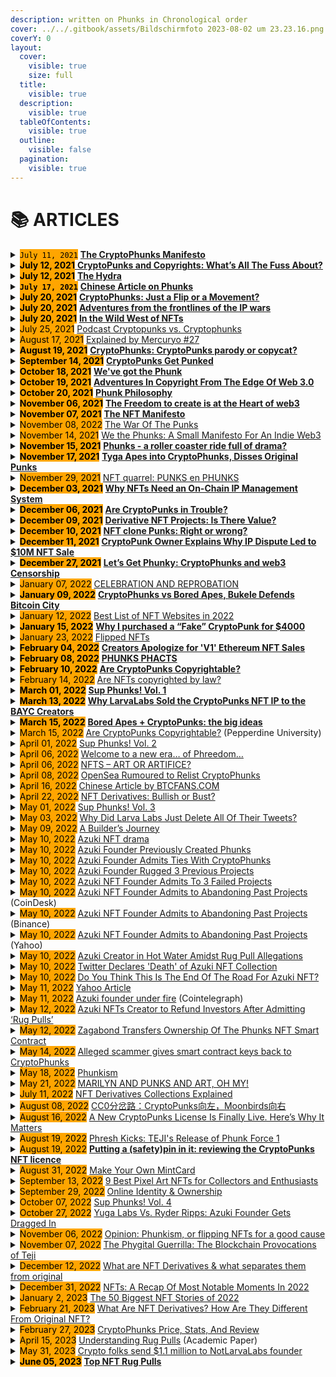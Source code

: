 ```yaml
---
description: written on Phunks in Chronological order
cover: ../../.gitbook/assets/Bildschirmfoto 2023-08-02 um 23.23.16.png
coverY: 0
layout:
  cover:
    visible: true
    size: full
  title:
    visible: true
  description:
    visible: true
  tableOfContents:
    visible: true
  outline:
    visible: false
  pagination:
    visible: true
---
```


# 📚 ARTICLES



<details>

<summary><mark style="background-color:orange;"><code>July 11, 2021</code></mark> <a href="https://phunks.medium.com/the-cryptophunks-manifesto-785c7348e558"><strong>The CryptoPhunks Manifesto</strong></a></summary>

[**https://phunks.medium.com/the-cryptophunks-manifesto-785c7348e558**](https://phunks.medium.com/the-cryptophunks-manifesto-785c7348e558)

</details>

<details>

<summary><mark style="background-color:orange;"><strong>July 12, 2021</strong></mark><a href="https://www.theouterrealm.io/blog/cryptopunks-copyrights"> <strong>CryptoPunks and Copyrights: What’s All The Fuss About?</strong></a></summary>

[**https://www.theouterrealm.io/blog/cryptopunks-copyrights**](https://www.theouterrealm.io/blog/cryptopunks-copyrights)

</details>

<details>

<summary><mark style="background-color:orange;"><strong>July 12, 2021</strong></mark> <a href="https://newday.substack.com/p/hydra?r=ot32x&#x26;s=r"><strong>The Hydra</strong></a></summary>

[**https://newday.substack.com/p/hydra?r=ot32x\&s=r**](https://newday.substack.com/p/hydra?r=ot32x\&s=r)

</details>

<details>

<summary><mark style="background-color:orange;"><strong><code>July 17, 2021</code></strong></mark> <a href="https://medium.com/all-things-fansi/%E6%B2%92%E6%9C%89%E5%81%87%E8%B2%A8%E7%9A%84%E4%B8%96%E7%95%8C-%E9%82%84%E9%9C%80%E8%A6%81%E7%89%88%E6%AC%8A%E5%97%8E-36fe76f53a13"><strong>Chinese Article on Phunks</strong></a></summary>

[**https://medium.com/all-things-fansi/%E6%B2%92%E6%9C%89%E5%81%87%E8%B2%A8%E7%9A%84%E4%B8%96%E7%95%8C-%E9%82%84%E9%9C%80%E8%A6%81%E7%89%88%E6%AC%8A%E5%97%8E-36fe76f53a13**](https://medium.com/all-things-fansi/%E6%B2%92%E6%9C%89%E5%81%87%E8%B2%A8%E7%9A%84%E4%B8%96%E7%95%8C-%E9%82%84%E9%9C%80%E8%A6%81%E7%89%88%E6%AC%8A%E5%97%8E-36fe76f53a13)

</details>

<details>

<summary><mark style="background-color:orange;"><strong>July 20, 2021</strong></mark> <a href="https://hackernoon.com/cryptophunks-just-a-flip-or-a-movement-4p2o372t"><strong>CryptoPhunks: Just a Flip or a Movement?</strong></a></summary>

[**https://hackernoon.com/cryptophunks-just-a-flip-or-a-movement-4p2o372t**](https://hackernoon.com/cryptophunks-just-a-flip-or-a-movement-4p2o372t)

</details>

<details>

<summary><mark style="background-color:orange;"><strong>July 20, 2021</strong></mark> <a href="http://blog.seanbonner.com/tag/cryptophunks"><strong>Adventures from the frontlines of the IP wars</strong></a></summary>

[**http://blog.seanbonner.com/tag/cryptophunks**](http://blog.seanbonner.com/tag/cryptophunks)

</details>

<details>

<summary><mark style="background-color:orange;"><strong>July 20, 2021</strong></mark> <a href="https://news.artnet.com/news-pro/kenny-schachter-july-nft-opus-1990514"><strong>In the Wild West of NFTs</strong></a></summary>

[**https://news.artnet.com/news-pro/kenny-schachter-july-nft-opus-1990514**](https://news.artnet.com/news-pro/kenny-schachter-july-nft-opus-1990514)

</details>

<details>

<summary><mark style="background-color:orange;">July 25, 2021</mark> <a href="https://medium.com/sidechain/cryptophunks-influencer-disclosures-and-nba-top-shot-sentiment-pardon-the-gas-episode-1-aa923272f79e">Podcast Cryptopunks vs. Cryptophunks</a></summary>

[https://medium.com/sidechain/cryptophunks-influencer-disclosures-and-nba-top-shot-sentiment-pardon-the-gas-episode-1-aa923272f79e](https://medium.com/sidechain/cryptophunks-influencer-disclosures-and-nba-top-shot-sentiment-pardon-the-gas-episode-1-aa923272f79e)

</details>

<details>

<summary><mark style="background-color:orange;">August 17, 2021</mark> <a href="https://blog.mercuryo.io/post/explained-by-mercuryo-27">Explained by Mercuryo #27</a></summary>

[https://blog.mercuryo.io/post/explained-by-mercuryo-27](https://blog.mercuryo.io/post/explained-by-mercuryo-27)

</details>

<details>

<summary><mark style="background-color:orange;"><strong>August 19, 2021</strong></mark> <a href="https://editorial.superrare.com/2021/08/19/cryptophunks-cryptopunks-parody-or-copycat/"><strong>CryptoPhunks: CryptoPunks parody or copycat?</strong></a></summary>

[**https://editorial.superrare.com/2021/08/19/cryptophunks-cryptopunks-parody-or-copycat/**](https://editorial.superrare.com/2021/08/19/cryptophunks-cryptopunks-parody-or-copycat/)

</details>

<details>

<summary><mark style="background-color:orange;"><strong>September 14, 2021</strong></mark> <a href="https://www.coindesk.com/markets/2021/07/06/cryptopunks-get-punked/"><strong>CryptoPunks Get Punked</strong></a></summary>

[**https://www.coindesk.com/markets/2021/07/06/cryptopunks-get-punked/**](https://www.coindesk.com/markets/2021/07/06/cryptopunks-get-punked/)

</details>

<details>

<summary><mark style="background-color:orange;"><strong>October 18, 2021</strong></mark> <a href="https://cryptopunk4052.medium.com/weve-got-the-phunk-2863d8e8510d"><strong>We've got the Phunk</strong></a></summary>

[**https://cryptopunk4052.medium.com/weve-got-the-phunk-2863d8e8510d**](https://cryptopunk4052.medium.com/weve-got-the-phunk-2863d8e8510d)

</details>

<details>

<summary><mark style="background-color:orange;"><strong>October 19, 2021</strong></mark> <a href="https://www.hillhouse.com.au/blog/craig-hong/adventures-in-copyright-from-the-edge-of-web-3-0"><strong>Adventures In Copyright From The Edge Of Web 3.0</strong></a></summary>

[**https://www.hillhouse.com.au/blog/craig-hong/adventures-in-copyright-from-the-edge-of-web-3-0**](https://www.hillhouse.com.au/blog/craig-hong/adventures-in-copyright-from-the-edge-of-web-3-0)

</details>

<details>

<summary><mark style="background-color:orange;"><strong>October 20, 2021</strong></mark> <a href="https://erikudahl.com/2021/10/20/phunk-philosophy/"><strong>Phunk Philosophy</strong></a></summary>

[**https://erikudahl.com/2021/10/20/phunk-philosophy/**](https://erikudahl.com/2021/10/20/phunk-philosophy/)

</details>

<details>

<summary><mark style="background-color:orange;"><strong>November 06, 2021</strong></mark> <a href="https://pizzaparty.substack.com/p/the-freedom-to-create-is-at-the-heart?s=r"><strong>The Freedom to create is at the Heart of web3</strong></a></summary>

[**https://pizzaparty.substack.com/p/the-freedom-to-create-is-at-the-heart?s=r**](https://pizzaparty.substack.com/p/the-freedom-to-create-is-at-the-heart?s=r)

</details>

<details>

<summary><mark style="background-color:orange;"><strong>November 07, 2021</strong></mark> <a href="https://medium.com/@ben.horlick/the-madlad-nft-manifesto-8bbba6c886c2"><strong>The NFT Manifesto</strong></a></summary>

[**https://medium.com/@ben.horlick/the-madlad-nft-manifesto-8bbba6c886c2**](https://medium.com/@ben.horlick/the-madlad-nft-manifesto-8bbba6c886c2)

</details>

<details>

<summary><mark style="background-color:orange;">November 08, 2022</mark> <a href="https://thedrop.beehiiv.com/p/war-punks">The War Of The Punks</a></summary>

[https://thedrop.beehiiv.com/p/war-punks](https://thedrop.beehiiv.com/p/war-punks)

</details>

<details>

<summary><mark style="background-color:orange;">November 14, 2021</mark> <a href="https://medium.com/@joanwestenberg/we-the-phunks-a-small-manifesto-for-an-indie-web3-28d1d5744154">We the Phunks: A Small Manifesto For An Indie Web3</a></summary>

[https://medium.com/@joanwestenberg/we-the-phunks-a-small-manifesto-for-an-indie-web3-28d1d5744154](https://medium.com/@joanwestenberg/we-the-phunks-a-small-manifesto-for-an-indie-web3-28d1d5744154)

</details>

<details>

<summary><mark style="background-color:orange;"><strong>November 15, 2021</strong></mark> <a href="https://www.getrevue.co/profile/nftrebels/issues/phunks-a-roller-coaster-ride-full-of-drama-877484"><strong>Phunks - a roller coaster ride full of drama?</strong></a></summary>

[**https://www.getrevue.co/profile/nftrebels/issues/phunks-a-roller-coaster-ride-full-of-drama-877484**](https://www.getrevue.co/profile/nftrebels/issues/phunks-a-roller-coaster-ride-full-of-drama-877484)

</details>

<details>

<summary><mark style="background-color:orange;"><strong>November 17, 2021</strong></mark> <a href="https://dappradar.com/blog/tyga-apes-into-cryptophunks-disses-original-punks"><strong>Tyga Apes into CryptoPhunks, Disses Original Punks</strong></a></summary>

[**https://dappradar.com/blog/tyga-apes-into-cryptophunks-disses-original-punks**](https://dappradar.com/blog/tyga-apes-into-cryptophunks-disses-original-punks)

</details>

<details>

<summary><mark style="background-color:orange;">November 29, 2021</mark> <a href="https://news.knijff.com/nft-fight-punks-en-phunks">NFT quarrel: PUNKS en PHUNKS</a></summary>

[https://news.knijff.com/nft-fight-punks-en-phunks](https://news.knijff.com/nft-fight-punks-en-phunks)

</details>

<details>

<summary><mark style="background-color:orange;"><strong>December 03, 2021</strong></mark> <a href="https://cryptonews.com/exclusives/the-liquidity-of-creativity-why-nfts-need-an-on-chain-ip-management-system.htm"><strong>Why NFTs Need an On-Chain IP Management System</strong></a></summary>

[**https://cryptonews.com/exclusives/the-liquidity-of-creativity-why-nfts-need-an-on-chain-ip-management-system.htm**](https://cryptonews.com/exclusives/the-liquidity-of-creativity-why-nfts-need-an-on-chain-ip-management-system.htm)

</details>

<details>

<summary><mark style="background-color:orange;"><strong>December 06, 2021</strong></mark> <a href="https://medium.com/nf3media/are-cryptopunks-in-trouble-fd64d72d1767"><strong>Are CryptoPunks in Trouble?</strong></a></summary>

[**https://medium.com/nf3media/are-cryptopunks-in-trouble-fd64d72d1767**](https://medium.com/nf3media/are-cryptopunks-in-trouble-fd64d72d1767)

</details>

<details>

<summary><mark style="background-color:orange;"><strong>December 09, 2021</strong></mark> <a href="https://www.altcoinbuzz.io/nft/derivative-nft-projects-is-there-value/"><strong>Derivative NFT Projects: Is There Value?</strong></a></summary>

[**https://www.altcoinbuzz.io/nft/derivative-nft-projects-is-there-value/**](https://www.altcoinbuzz.io/nft/derivative-nft-projects-is-there-value/)

</details>

<details>

<summary><mark style="background-color:orange;"><strong>December 10, 2021</strong></mark> <a href="https://cointelegraph.com/magazine/2021/12/10/can-someone-explain-to-me-why-nft-clones-are-selling-for-so-much"><strong>NFT clone Punks: Right or wrong?</strong></a></summary>

[**https://cointelegraph.com/magazine/2021/12/10/can-someone-explain-to-me-why-nft-clones-are-selling-for-so-much**](https://cointelegraph.com/magazine/2021/12/10/can-someone-explain-to-me-why-nft-clones-are-selling-for-so-much)

</details>

<details>

<summary><mark style="background-color:orange;"><strong>December 11, 2021</strong></mark> <a href="https://decrypt.co/88041/cryptopunks-ip-complaints-punk4156-10m-ethereum-nft-sale"><strong>CryptoPunk Owner Explains Why IP Dispute Led to $10M NFT Sale</strong></a></summary>

[**https://decrypt.co/88041/cryptopunks-ip-complaints-punk4156-10m-ethereum-nft-sale**](https://decrypt.co/88041/cryptopunks-ip-complaints-punk4156-10m-ethereum-nft-sale)

</details>

<details>

<summary><mark style="background-color:orange;"><strong>December 27, 2021</strong></mark> <a href="https://bowtiedisland.com/lets-get-phunky-cryptophunks-and-web3-censorship/"><strong>Let’s Get Phunky: CryptoPhunks and web3 Censorship</strong> </a></summary>

[**https://bowtiedisland.com/lets-get-phunky-cryptophunks-and-web3-censorship/**](https://bowtiedisland.com/lets-get-phunky-cryptophunks-and-web3-censorship/)

</details>

<details>

<summary><mark style="background-color:orange;">January 07, 2022</mark> <a href="https://outland.art/outland-news-zora-ryder-ripps-instagram/">CELEBRATION AND REPROBATION</a></summary>

[https://outland.art/outland-news-zora-ryder-ripps-instagram/](https://outland.art/outland-news-zora-ryder-ripps-instagram/)

</details>

<details>

<summary><mark style="background-color:orange;"><strong>January 09, 2022</strong></mark> <a href="https://decrypt.co/90038/this-week-on-crypto-twitter-cryptophunks-vs-bored-apes-bukele-defends-bitcoin-city"><strong>CryptoPhunks vs Bored Apes, Bukele Defends Bitcoin City</strong></a></summary>

[**https://decrypt.co/90038/this-week-on-crypto-twitter-cryptophunks-vs-bored-apes-bukele-defends-bitcoin-city**](https://decrypt.co/90038/this-week-on-crypto-twitter-cryptophunks-vs-bored-apes-bukele-defends-bitcoin-city)

</details>

<details>

<summary><mark style="background-color:orange;">January 12, 2022</mark> <a href="https://tokenizedhq.com/nft-websites/">Best List of NFT Websites in 2022</a></summary>

[https://tokenizedhq.com/nft-websites/](https://tokenizedhq.com/nft-websites/)

</details>

<details>

<summary><mark style="background-color:orange;"><strong>January 15, 2022</strong></mark> <a href="https://medium.com/@0xTeji/why-i-purchased-a-fake-cryptopunk-for-4000-24b05c981ee4"><strong>Why I purchased a “Fake” CryptoPunk for $4000</strong></a></summary>

[**https://medium.com/@0xTeji/why-i-purchased-a-fake-cryptopunk-for-4000-24b05c981ee4**](https://medium.com/@0xTeji/why-i-purchased-a-fake-cryptopunk-for-4000-24b05c981ee4)

</details>

<details>

<summary><mark style="background-color:orange;">January 23, 2022</mark> <a href="https://knowyourmeme.com/memes/cultures/flipped-nfts">Flipped NFTs</a></summary>

[https://knowyourmeme.com/memes/cultures/flipped-nfts](https://knowyourmeme.com/memes/cultures/flipped-nfts)

</details>

<details>

<summary><mark style="background-color:orange;"><strong>February 04, 2022</strong></mark> <a href="https://decrypt.co/92155/cryptopunks-controversy-creators-apologize-v1-ethereum-nft"><strong>Creators Apologize for 'V1' Ethereum NFT Sales</strong></a></summary>

[**https://decrypt.co/92155/cryptopunks-controversy-creators-apologize-v1-ethereum-nft**](https://decrypt.co/92155/cryptopunks-controversy-creators-apologize-v1-ethereum-nft)

</details>

<details>

<summary><mark style="background-color:orange;"><strong>February 08, 2022</strong></mark> <a href="https://medium.com/@VeryWilliam3/phunks-phacts-65a6ce94f368"><strong>PHUNKS PHACTS</strong></a></summary>

[**https://medium.com/@VeryWilliam3/phunks-phacts-65a6ce94f368**](https://medium.com/@VeryWilliam3/phunks-phacts-65a6ce94f368)

</details>

<details>

<summary><mark style="background-color:orange;"><strong>February 10, 2022</strong></mark> <a href="https://papers.ssrn.com/sol3/papers.cfm?abstract_id=4029323"><strong>Are CryptoPunks Copyrightable?</strong></a></summary>

[**https://papers.ssrn.com/sol3/papers.cfm?abstract\_id=4029323**](https://papers.ssrn.com/sol3/papers.cfm?abstract\_id=4029323)

</details>

<details>

<summary><mark style="background-color:orange;">February 14, 2022</mark> <a href="https://www.exodus.com/news/are-nfts-copyrighted-by-law/">Are NFTs copyrighted by law?</a></summary>

[https://www.exodus.com/news/are-nfts-copyrighted-by-law/](https://www.exodus.com/news/are-nfts-copyrighted-by-law/)

</details>

<details>

<summary><mark style="background-color:orange;"><strong>March 01, 2022</strong></mark> <a href="https://eggphunk.medium.com/sup-phunks-vol-1-928db415d8fc"><strong>Sup Phunks! Vol. 1</strong></a></summary>

[**https://eggphunk.medium.com/sup-phunks-vol-1-928db415d8fc**](https://eggphunk.medium.com/sup-phunks-vol-1-928db415d8fc)

</details>

<details>

<summary><mark style="background-color:orange;"><strong>March 13, 2022</strong></mark> <a href="https://decrypt.co/94973/why-larva-labs-sold-the-cryptopunks-nft-ip-to-the-bored-ape-creators"><strong>Why LarvaLabs Sold the CryptoPunks NFT IP to the BAYC Creators</strong></a></summary>

[**https://decrypt.co/94973/why-larva-labs-sold-the-cryptopunks-nft-ip-to-the-bored-ape-creators**](https://decrypt.co/94973/why-larva-labs-sold-the-cryptopunks-nft-ip-to-the-bored-ape-creators)

</details>

<details>

<summary><mark style="background-color:orange;"><strong>March 15, 2022</strong></mark> <a href="https://metaversal.banklesshq.com/p/bored-apes-cryptopunks-the-big-ideas?s=r"><strong>Bored Apes + CryptoPunks: the big ideas</strong></a></summary>

[**https://metaversal.banklesshq.com/p/bored-apes-cryptopunks-the-big-ideas?s=r**](https://metaversal.banklesshq.com/p/bored-apes-cryptopunks-the-big-ideas?s=r)

</details>

<details>

<summary><mark style="background-color:orange;">March 15, 2022</mark> <a href="https://digitalcommons.pepperdine.edu/cgi/viewcontent.cgi?article=2620&#x26;context=plr">Are CryptoPunks Copyrightable?</a> (Pepperdine University)</summary>

[https://digitalcommons.pepperdine.edu/cgi/viewcontent.cgi?article=2620\&context=plr](https://digitalcommons.pepperdine.edu/cgi/viewcontent.cgi?article=2620\&context=plr)

</details>

<details>

<summary><mark style="background-color:orange;">April 01, 2022</mark> <a href="https://eggphunk.medium.com/sup-phunks-vol-2-5e74224be4ee">Sup Phunks! Vol. 2</a></summary>

[https://eggphunk.medium.com/sup-phunks-vol-2-5e74224be4ee](https://eggphunk.medium.com/sup-phunks-vol-2-5e74224be4ee)

</details>

<details>

<summary><mark style="background-color:orange;">April 06, 2022</mark> <a href="https://pharoutlabs.medium.com/welcome-to-a-new-era-of-phreedom-894f6a4987b2">Welcome to a new era… of Phreedom…</a></summary>

[https://pharoutlabs.medium.com/welcome-to-a-new-era-of-phreedom-894f6a4987b2](https://pharoutlabs.medium.com/welcome-to-a-new-era-of-phreedom-894f6a4987b2)

</details>

<details>

<summary><mark style="background-color:orange;">April 06, 2022</mark> <a href="https://www.tsmplaw.com/forefront/nfts-art-or-artifice/">NFTS – ART OR ARTIFICE?</a></summary>

[https://www.tsmplaw.com/forefront/nfts-art-or-artifice/](https://www.tsmplaw.com/forefront/nfts-art-or-artifice/)

</details>

<details>

<summary><mark style="background-color:orange;">April 08, 2022</mark> <a href="https://mpost.io/opensea-rumoured-to-relist-cryptophunks/">OpenSea Rumoured to Relist CryptoPhunks</a></summary>

[https://mpost.io/opensea-rumoured-to-relist-cryptophunks/](https://mpost.io/opensea-rumoured-to-relist-cryptophunks/)

</details>

<details>

<summary><mark style="background-color:orange;">April 16, 2022</mark> <a href="https://www.btcfans.com/article/79139">Chinese Article by BTCFANS.COM</a></summary>

[https://www.btcfans.com/article/79139](https://www.btcfans.com/article/79139)

</details>

<details>

<summary><mark style="background-color:orange;">April 22, 2022</mark> <a href="https://www.bueno.art/blog/nft-derivatives">NFT Derivatives: Bullish or Bust?</a></summary>

[https://www.bueno.art/blog/nft-derivatives](https://www.bueno.art/blog/nft-derivatives)

</details>

<details>

<summary><mark style="background-color:orange;">May 01, 2022</mark> <a href="https://eggphunk.medium.com/sup-phunks-vol-3-1305460da63f">Sup Phunks! Vol. 3</a></summary>

[https://eggphunk.medium.com/sup-phunks-vol-3-1305460da63f](https://eggphunk.medium.com/sup-phunks-vol-3-1305460da63f)

</details>

<details>

<summary><mark style="background-color:orange;">May 03, 2022</mark> <a href="https://nftevening.com/why-did-larva-labs-just-deleted-all-of-their-tweets/">Why Did Larva Labs Just Delete All Of Their Tweets?</a></summary>

[https://nftevening.com/why-did-larva-labs-just-deleted-all-of-their-tweets/](https://nftevening.com/why-did-larva-labs-just-deleted-all-of-their-tweets/)

</details>

<details>

<summary><mark style="background-color:orange;">May 09, 2022</mark> <a href="https://mirror.xyz/0x1Cb8332607fba6A780DdE78584AD3BFD1eEB1E40/yG8rI1lpQGLPhZch0kjxYRjKTtA9rAL51zg-ZrURyAc">A Builder’s Journey</a></summary>

[https://mirror.xyz/0x1Cb8332607fba6A780DdE78584AD3BFD1eEB1E40/yG8rI1lpQGLPhZch0kjxYRjKTtA9rAL51zg-ZrURyAc](https://mirror.xyz/0x1Cb8332607fba6A780DdE78584AD3BFD1eEB1E40/yG8rI1lpQGLPhZch0kjxYRjKTtA9rAL51zg-ZrURyAc)

</details>

<details>

<summary><mark style="background-color:orange;">May 10, 2022</mark> <a href="https://newsletter.banklesshq.com/p/azuki-nft-drama-?s=r">Azuki NFT drama</a></summary>

[https://newsletter.banklesshq.com/p/azuki-nft-drama-?s=r](https://newsletter.banklesshq.com/p/azuki-nft-drama-?s=r)

</details>

<details>

<summary><mark style="background-color:orange;">May 10, 2022</mark> <a href="https://luckytrader.com/news/azuki-founder-created-phunks-and-zunks">Azuki Founder Previously Created Phunks</a></summary>

[https://luckytrader.com/news/azuki-founder-created-phunks-and-zunks](https://luckytrader.com/news/azuki-founder-created-phunks-and-zunks)

</details>

<details>

<summary><mark style="background-color:orange;">May 10, 2022</mark> <a href="https://luckytrader.com/articles/azuki-founder-zagabond-ties-phunks-zunks-tendies">Azuki Founder Admits Ties With CryptoPhunks</a></summary>

[https://luckytrader.com/articles/azuki-founder-zagabond-ties-phunks-zunks-tendies](https://luckytrader.com/articles/azuki-founder-zagabond-ties-phunks-zunks-tendies)

</details>

<details>

<summary><mark style="background-color:orange;">May 10, 2022</mark> <a href="https://www.nftculture.com/nft-news/azuki-founder-rugged-3-previous-projects/">Azuki Founder Rugged 3 Previous Projects</a></summary>

[https://www.nftculture.com/nft-news/azuki-founder-rugged-3-previous-projects/](https://www.nftculture.com/nft-news/azuki-founder-rugged-3-previous-projects/)

</details>

<details>

<summary><mark style="background-color:orange;">May 10, 2022</mark> <a href="https://nftevening.com/azuki-nft-founder-admits-to-3-failed-projects-is-this-the-end-for-azuki/">Azuki NFT Founder Admits To 3 Failed Projects</a></summary>

[https://nftevening.com/azuki-nft-founder-admits-to-3-failed-projects-is-this-the-end-for-azuki/](https://nftevening.com/azuki-nft-founder-admits-to-3-failed-projects-is-this-the-end-for-azuki/)

</details>

<details>

<summary><mark style="background-color:orange;">May 10, 2022</mark> <a href="https://www.coindesk.com/business/2022/05/10/azuki-nft-founder-admits-to-abandoning-past-projects/">Azuki NFT Founder Admits to Abandoning Past Projects</a> (CoinDesk)</summary>

[https://www.coindesk.com/business/2022/05/10/azuki-nft-founder-admits-to-abandoning-past-projects/](https://www.coindesk.com/business/2022/05/10/azuki-nft-founder-admits-to-abandoning-past-projects/)

</details>

<details>

<summary><mark style="background-color:orange;">May 10, 2022</mark> <a href="https://www.binance.com/en/news/top/7107382">Azuki NFT Founder Admits to Abandoning Past Projects</a> (Binance)</summary>

[https://www.binance.com/en/news/top/7107382](https://www.binance.com/en/news/top/7107382)

</details>

<details>

<summary><mark style="background-color:orange;">May 10, 2022</mark> <a href="https://finance.yahoo.com/news/azuki-nft-founder-admits-abandoning-021104013.html">Azuki NFT Founder Admits to Abandoning Past Projects</a> (Yahoo)</summary>

[https://finance.yahoo.com/news/azuki-nft-founder-admits-abandoning-021104013.html](https://finance.yahoo.com/news/azuki-nft-founder-admits-abandoning-021104013.html)

</details>

<details>

<summary><mark style="background-color:orange;">May 10, 2022</mark> <a href="https://nftnow.com/news/azuki-creator-in-hot-water-amidst-rug-pull-allegations/">Azuki Creator in Hot Water Amidst Rug Pull Allegations</a></summary>

[https://nftnow.com/news/azuki-creator-in-hot-water-amidst-rug-pull-allegations/](https://nftnow.com/news/azuki-creator-in-hot-water-amidst-rug-pull-allegations/)

</details>

<details>

<summary><mark style="background-color:orange;">May 10, 2022</mark> <a href="https://decrypt.co/99869/twitter-declares-death-azuki-nft-collection-following-price-drop">Twitter Declares 'Death' of Azuki NFT Collection</a></summary>

[https://decrypt.co/99869/twitter-declares-death-azuki-nft-collection-following-price-drop](https://decrypt.co/99869/twitter-declares-death-azuki-nft-collection-following-price-drop)

</details>

<details>

<summary><mark style="background-color:orange;">May 10, 2022</mark> <a href="https://nftnewspro.com/do-you-think-this-is-the-end-of-the-road-for-azuki-nft/">Do You Think This Is The End Of The Road For Azuki NFT?</a></summary>

[https://nftnewspro.com/do-you-think-this-is-the-end-of-the-road-for-azuki-nft/](https://nftnewspro.com/do-you-think-this-is-the-end-of-the-road-for-azuki-nft/)

</details>

<details>

<summary><mark style="background-color:orange;">May 11, 2022</mark> <a href="https://finance.yahoo.com/news/azuki-fortunes-reverse-sales-soar-020435701.html">Yahoo Article</a></summary>

[https://finance.yahoo.com/news/azuki-fortunes-reverse-sales-soar-020435701.html](https://finance.yahoo.com/news/azuki-fortunes-reverse-sales-soar-020435701.html)

</details>

<details>

<summary><mark style="background-color:orange;">May 11, 2022</mark> <a href="https://cointelegraph.com/news/nifty-news-azuki-founder-under-fire-cryptopunk-sells-for-a-major-loss">Azuki founder under fire</a> (Cointelegraph)</summary>

[https://cointelegraph.com/news/nifty-news-azuki-founder-under-fire-cryptopunk-sells-for-a-major-loss](https://cointelegraph.com/news/nifty-news-azuki-founder-under-fire-cryptopunk-sells-for-a-major-loss)

</details>

<details>

<summary><mark style="background-color:orange;">May 12, 2022</mark> <a href="https://beincrypto.com/azuki-nfts-creator-to-refund-investors-after-admitting-to-rug-pulls/">Azuki NFTs Creator to Refund Investors After Admitting ‘Rug Pulls’</a></summary>

[https://beincrypto.com/azuki-nfts-creator-to-refund-investors-after-admitting-to-rug-pulls/](https://beincrypto.com/azuki-nfts-creator-to-refund-investors-after-admitting-to-rug-pulls/)

</details>

<details>

<summary><mark style="background-color:orange;">May 12, 2022</mark> <a href="https://nftevening.com/zagabond-transfers-ownership-of-the-phunks-nft-smart-contract/">Zagabond Transfers Ownership Of The Phunks NFT Smart Contract</a></summary>

[https://nftevening.com/zagabond-transfers-ownership-of-the-phunks-nft-smart-contract/](https://nftevening.com/zagabond-transfers-ownership-of-the-phunks-nft-smart-contract/)

</details>

<details>

<summary><mark style="background-color:orange;">May 14, 2022</mark> <a href="https://mpost.io/alleged-scammer-gives-smart-contract-back-to-cryptophunks-community/">Alleged scammer gives smart contract keys back to CryptoPhunks</a></summary>

[https://mpost.io/alleged-scammer-gives-smart-contract-back-to-cryptophunks-community/](https://mpost.io/alleged-scammer-gives-smart-contract-back-to-cryptophunks-community/)

</details>

<details>

<summary><mark style="background-color:orange;">May 18, 2022</mark> <a href="https://medium.com/@northwall/phunkism-a5fed5081def">Phunkism</a></summary>

[https://medium.com/@northwall/phunkism-a5fed5081def](https://medium.com/@northwall/phunkism-a5fed5081def)

</details>

<details>

<summary><mark style="background-color:orange;">May 21, 2022</mark> <a href="https://blog.seanbonner.com/2022/05/21/marilyn-and-punks-and-art-oh-my/">MARILYN AND PUNKS AND ART, OH MY!</a></summary>

[https://blog.seanbonner.com/2022/05/21/marilyn-and-punks-and-art-oh-my/](https://blog.seanbonner.com/2022/05/21/marilyn-and-punks-and-art-oh-my/)

</details>

<details>

<summary><mark style="background-color:orange;">July 11, 2022</mark> <a href="https://dexterlab.com/nft-derivatives/">NFT Derivatives Collections Explained</a></summary>

[https://dexterlab.com/nft-derivatives/](https://dexterlab.com/nft-derivatives/)

</details>

<details>

<summary><mark style="background-color:orange;">August 08, 2022</mark> <a href="https://news.cnyes.com/news/id/4928238">CC0分岔路：CryptoPunks向左，Moonbirds向右</a></summary>

[https://news.cnyes.com/news/id/4928238](https://news.cnyes.com/news/id/4928238)

</details>

<details>

<summary><mark style="background-color:orange;">August 16, 2022</mark> <a href="https://nftnow.com/features/a-new-cryptopunks-license-is-finally-live-heres-why-it-matters/">A New CryptoPunks License Is Finally Live. Here’s Why It Matters</a></summary>

[https://nftnow.com/features/a-new-cryptopunks-license-is-finally-live-heres-why-it-matters/](https://nftnow.com/features/a-new-cryptopunks-license-is-finally-live-heres-why-it-matters/)

</details>

<details>

<summary><mark style="background-color:orange;">August 19, 2022</mark> <a href="https://mirror.xyz/0x753e9283e7bD8Be3a74097B7186Ea9DeFFAEe071/L0pdxVIR7cg6NARt9rq50VfqCSxPuijLqNgoJdurusQ">Phresh Kicks: TEJI's Release of Phunk Force 1 </a></summary>

[https://mirror.xyz/0x753e9283e7bD8Be3a74097B7186Ea9DeFFAEe071/L0pdxVIR7cg6NARt9rq50VfqCSxPuijLqNgoJdurusQ](https://mirror.xyz/0x753e9283e7bD8Be3a74097B7186Ea9DeFFAEe071/L0pdxVIR7cg6NARt9rq50VfqCSxPuijLqNgoJdurusQ)

</details>

<details>

<summary><mark style="background-color:orange;">August 19, 2022</mark> <a href="https://piperalderman.com.au/insight/blockchain-bites-half-of-asic-study-participants-held-crypto-a-lot-at-stake-with-staking-nftlord-new-eth-token-standard-the-safetypin-in-cryptopunks-licence-appeal-to-tulip-developers-duty-cas/"><strong>Putting a (safety)pin in it: reviewing the CryptoPunks NFT licence</strong></a></summary>

[https://piperalderman.com.au/insight/blockchain-bites-half-of-asic-study-participants-held-crypto-a-lot-at-stake-with-staking-nftlord-new-eth-token-standard-the-safetypin-in-cryptopunks-licence-appeal-to-tulip-developers-duty-cas/](https://piperalderman.com.au/insight/blockchain-bites-half-of-asic-study-participants-held-crypto-a-lot-at-stake-with-staking-nftlord-new-eth-token-standard-the-safetypin-in-cryptopunks-licence-appeal-to-tulip-developers-duty-cas/)

</details>

<details>

<summary><mark style="background-color:orange;">August 31, 2022</mark> <a href="https://www.mintface.xyz/mintcards-2/">Make Your Own MintCard</a></summary>

[https://www.mintface.xyz/mintcards-2/](https://www.mintface.xyz/mintcards-2/)

</details>

<details>

<summary><mark style="background-color:orange;">September 13, 2022</mark> <a href="https://thenftbrief.com/best-pixel-art-nfts/">9 Best Pixel Art NFTs for Collectors and Enthusiasts</a></summary>

[https://thenftbrief.com/best-pixel-art-nfts/](https://thenftbrief.com/best-pixel-art-nfts/)

</details>

<details>

<summary><mark style="background-color:orange;">September 29, 2022</mark> <a href="https://seanbonner.medium.com/online-identity-ownership-b379973cfdb3">Online Identity &#x26; Ownership</a></summary>

[https://seanbonner.medium.com/online-identity-ownership-b379973cfdb3](https://seanbonner.medium.com/online-identity-ownership-b379973cfdb3)

</details>

<details>

<summary><mark style="background-color:orange;">October 07, 2022</mark> <a href="https://medium.com/@gabangel0723/sup-phunks-vol-4-39412745a010">Sup Phunks! Vol. 4</a></summary>

[https://medium.com/@gabangel0723/sup-phunks-vol-4-39412745a010](https://medium.com/@gabangel0723/sup-phunks-vol-4-39412745a010)

</details>

<details>

<summary><mark style="background-color:orange;">October 27, 2022</mark> <a href="https://nftevening.com/yuga-labs-vs-ryder-ripps-azuki-founder-zagabond-gets-dragged-in/">Yuga Labs Vs. Ryder Ripps: Azuki Founder Gets Dragged In</a></summary>

[https://nftevening.com/yuga-labs-vs-ryder-ripps-azuki-founder-zagabond-gets-dragged-in/](https://nftevening.com/yuga-labs-vs-ryder-ripps-azuki-founder-zagabond-gets-dragged-in/)

</details>

<details>

<summary><mark style="background-color:orange;">November 06, 2022</mark> <a href="https://www.artazine.com/features/opinion-phunkism-flipping-nfts-for-a-good-cause">Opinion: Phunkism, or flipping NFTs for a good cause</a></summary>

[https://www.artazine.com/features/opinion-phunkism-flipping-nfts-for-a-good-cause](https://www.artazine.com/features/opinion-phunkism-flipping-nfts-for-a-good-cause)

</details>

<details>

<summary><mark style="background-color:orange;">November 07, 2022</mark> <a href="https://www.decential.io/features/the-phygital-guerrillanbsp-the-blockchain-provocations-of-jet-williams">The Phygital Guerrilla: The Blockchain Provocations of Teji</a></summary>

[https://www.decential.io/features/the-phygital-guerrillanbsp-the-blockchain-provocations-of-jet-williams](https://www.decential.io/features/the-phygital-guerrillanbsp-the-blockchain-provocations-of-jet-williams)

</details>

<details>

<summary><mark style="background-color:orange;">December 12, 2022</mark> <a href="https://www.todaynftnews.com/what-are-nft-derivatives-what-separates-them-from-original-nfts/">What are NFT Derivatives &#x26; what separates them from original</a></summary>

[https://www.todaynftnews.com/what-are-nft-derivatives-what-separates-them-from-original-nfts/](https://www.todaynftnews.com/what-are-nft-derivatives-what-separates-them-from-original-nfts/)

</details>

<details>

<summary><mark style="background-color:orange;">December 31, 2022</mark> <a href="https://artplugged.co.uk/nfts-a-recap-of-non-fungible-tokens-most-notable-moments-in-2022/">NFTs: A Recap Of Most Notable Moments In 2022</a></summary>

[https://artplugged.co.uk/nfts-a-recap-of-non-fungible-tokens-most-notable-moments-in-2022/](https://artplugged.co.uk/nfts-a-recap-of-non-fungible-tokens-most-notable-moments-in-2022/)

</details>

<details>

<summary><mark style="background-color:orange;">January 2, 2023</mark> <a href="https://techmoneyculture.com/the-50-biggest-nft-stories-of-2022/">The 50 Biggest NFT Stories of 2022</a></summary>

[https://techmoneyculture.com/the-50-biggest-nft-stories-of-2022/](https://techmoneyculture.com/the-50-biggest-nft-stories-of-2022/)

</details>

<details>

<summary><mark style="background-color:orange;">February 21, 2023</mark> <a href="https://coingape.com/education/what-are-nft-derivatives-how-are-they-different-from-original-nft/">What Are NFT Derivatives? How Are They Different From Original NFT?</a></summary>

[https://coingape.com/education/what-are-nft-derivatives-how-are-they-different-from-original-nft/](https://coingape.com/education/what-are-nft-derivatives-how-are-they-different-from-original-nft/)

</details>

<details>

<summary><mark style="background-color:orange;">February 27, 2023</mark> <a href="https://cryptodaily.co.uk/2023/02/nft-collection-cryptophunks-price-stats-and-review">CryptoPhunks Price, Stats, And Review</a></summary>

[https://cryptodaily.co.uk/2023/02/nft-collection-cryptophunks-price-stats-and-review](https://cryptodaily.co.uk/2023/02/nft-collection-cryptophunks-price-stats-and-review)

</details>

<details>

<summary><mark style="background-color:orange;">April 15, 2023</mark> <a href="https://arxiv.org/abs/2304.07598">Understanding Rug Pulls</a> (Academic Paper)</summary>

[https://arxiv.org/abs/2304.07598](https://arxiv.org/abs/2304.07598)

</details>

<details>

<summary><mark style="background-color:orange;">May 31, 2023</mark> <a href="https://www.theblock.co/post/232666/crypto-folks-send-1-1-million-to-notlarvalabs-founder-for-nothing-in-return?utm_source=twitter&#x26;utm_medium=social">Crypto folks send $1.1 million to NotLarvaLabs founder</a></summary>

[https://www.theblock.co/post/232666/crypto-folks-send-1-1-million-to-notlarvalabs-founder-for-nothing-in-return?utm\_source=twitter\&utm\_medium=social](https://www.theblock.co/post/232666/crypto-folks-send-1-1-million-to-notlarvalabs-founder-for-nothing-in-return?utm\_source=twitter\&utm\_medium=social)

</details>

<details>

<summary><mark style="background-color:orange;"><strong>June 05, 2023</strong></mark> <a href="https://www.banklesstimes.com/cryptocurrency/top-nft-rug-pulls/"><strong>Top NFT Rug Pulls</strong></a></summary>

[https://www.banklesstimes.com/cryptocurrency/top-nft-rug-pulls/](https://www.banklesstimes.com/cryptocurrency/top-nft-rug-pulls/)

</details>

